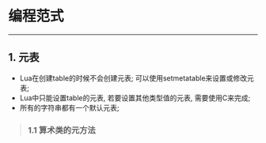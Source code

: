# **编程范式**
***



## **1. 元表**
  * Lua在创建table的时候不会创建元表; 可以使用setmetatable来设置或修改元表;
  * Lua中只能设置table的元表, 若要设置其他类型值的元表, 需要使用C来完成;
  * 所有的字符串都有一个默认元表;
> ### **1.1 算术类的元方法**
